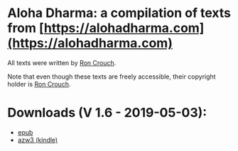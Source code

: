 # Aloha Dharma: a compilation of texts from [https://alohadharma.com](https://alohadharma.com)

All texts were written by [Ron Crouch](https://alohadharma.com/about/).

Note that even though these texts are freely accessible, their copyright holder is [Ron Crouch](https://alohadharma.com/about/).


# Downloads (V 1.6 - 2019-05-03):

- [epub](https://github.com/mahasivipassana/alohadharma/raw/master/ebooks/Aloha%20Dharma_%20a%20compilation%20of%20texts%20from%20-%20Ron%20Crouch.epub)
- [azw3 (kindle)](https://github.com/mahasivipassana/alohadharma/raw/master/ebooks/Aloha%20Dharma_%20a%20compilation%20of%20texts%20from%20-%20Ron%20Crouch.azw3)
